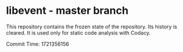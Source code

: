 # libevent - master branch

This repository contains the frozen state of the repository.
Its history is cleared. It is used only for static code
analysis with Codacy.

Commit Time: 1721356156